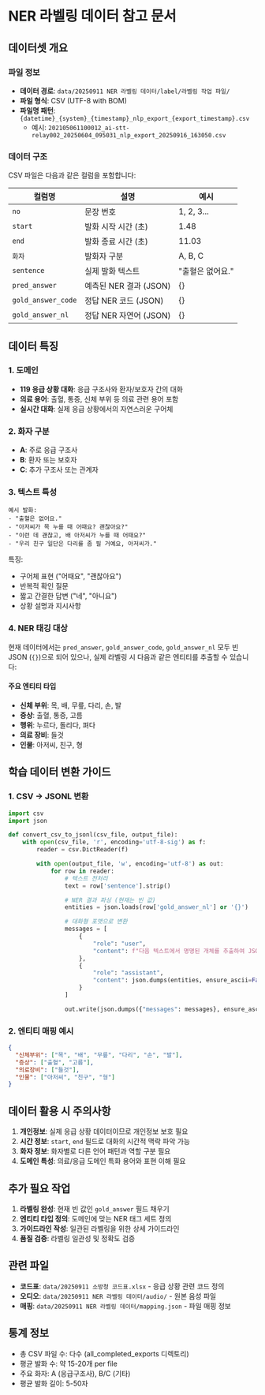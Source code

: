 # NER 라벨링 데이터 참고 문서

## 데이터셋 개요

### 파일 정보
- **데이터 경로**: `data/20250911 NER 라벨링 데이터/label/라벨링 작업 파일/`
- **파일 형식**: CSV (UTF-8 with BOM)
- **파일명 패턴**: `{datetime}_{system}_{timestamp}_nlp_export_{export_timestamp}.csv`
  - 예시: `202105061100012_ai-stt-relay002_20250604_095031_nlp_export_20250916_163050.csv`

### 데이터 구조

CSV 파일은 다음과 같은 컬럼을 포함합니다:

| 컬럼명 | 설명 | 예시 |
|--------|------|------|
| `no` | 문장 번호 | 1, 2, 3... |
| `start` | 발화 시작 시간 (초) | 1.48 |
| `end` | 발화 종료 시간 (초) | 11.03 |
| `화자` | 발화자 구분 | A, B, C |
| `sentence` | 실제 발화 텍스트 | "출혈은 없어요." |
| `pred_answer` | 예측된 NER 결과 (JSON) | {} |
| `gold_answer_code` | 정답 NER 코드 (JSON) | {} |
| `gold_answer_nl` | 정답 NER 자연어 (JSON) | {} |

## 데이터 특징

### 1. 도메인
- **119 응급 상황 대화**: 응급 구조사와 환자/보호자 간의 대화
- **의료 용어**: 출혈, 통증, 신체 부위 등 의료 관련 용어 포함
- **실시간 대화**: 실제 응급 상황에서의 자연스러운 구어체

### 2. 화자 구분
- **A**: 주로 응급 구조사
- **B**: 환자 또는 보호자
- **C**: 추가 구조사 또는 관계자

### 3. 텍스트 특성
```
예시 발화:
- "출혈은 없어요."
- "아저씨가 목 누를 때 어때요? 괜찮아요?"
- "이런 데 괜찮고, 배 아저씨가 누를 때 어때요?"
- "우리 친구 일단은 다리를 좀 필 거예요, 아저씨가."
```

특징:
- 구어체 표현 ("어때요", "괜찮아요")
- 반복적 확인 질문
- 짧고 간결한 답변 ("네", "아니요")
- 상황 설명과 지시사항

### 4. NER 태깅 대상

현재 데이터에서는 `pred_answer`, `gold_answer_code`, `gold_answer_nl` 모두 빈 JSON (`{}`)으로 되어 있으나, 실제 라벨링 시 다음과 같은 엔티티를 추출할 수 있습니다:

#### 주요 엔티티 타입
- **신체 부위**: 목, 배, 무릎, 다리, 손, 발
- **증상**: 출혈, 통증, 고름
- **행위**: 누르다, 돌리다, 펴다
- **의료 장비**: 들것
- **인물**: 아저씨, 친구, 형

## 학습 데이터 변환 가이드

### 1. CSV → JSONL 변환

```python
import csv
import json

def convert_csv_to_jsonl(csv_file, output_file):
    with open(csv_file, 'r', encoding='utf-8-sig') as f:
        reader = csv.DictReader(f)

        with open(output_file, 'w', encoding='utf-8') as out:
            for row in reader:
                # 텍스트 전처리
                text = row['sentence'].strip()

                # NER 결과 파싱 (현재는 빈 값)
                entities = json.loads(row['gold_answer_nl'] or '{}')

                # 대화형 포맷으로 변환
                messages = [
                    {
                        "role": "user",
                        "content": f"다음 텍스트에서 명명된 개체를 추출하여 JSON 형식으로 반환하세요.\n\n텍스트: {text}"
                    },
                    {
                        "role": "assistant",
                        "content": json.dumps(entities, ensure_ascii=False)
                    }
                ]

                out.write(json.dumps({"messages": messages}, ensure_ascii=False) + '\n')
```

### 2. 엔티티 매핑 예시

```json
{
  "신체부위": ["목", "배", "무릎", "다리", "손", "발"],
  "증상": ["출혈", "고름"],
  "의료장비": ["들것"],
  "인물": ["아저씨", "친구", "형"]
}
```

## 데이터 활용 시 주의사항

1. **개인정보**: 실제 응급 상황 데이터이므로 개인정보 보호 필요
2. **시간 정보**: `start`, `end` 필드로 대화의 시간적 맥락 파악 가능
3. **화자 정보**: 화자별로 다른 언어 패턴과 역할 구분 필요
4. **도메인 특성**: 의료/응급 도메인 특화 용어와 표현 이해 필요

## 추가 필요 작업

1. **라벨링 완성**: 현재 빈 값인 `gold_answer` 필드 채우기
2. **엔티티 타입 정의**: 도메인에 맞는 NER 태그 세트 정의
3. **가이드라인 작성**: 일관된 라벨링을 위한 상세 가이드라인
4. **품질 검증**: 라벨링 일관성 및 정확도 검증

## 관련 파일

- **코드표**: `data/20250911 소방청 코드표.xlsx` - 응급 상황 관련 코드 정의
- **오디오**: `data/20250911 NER 라벨링 데이터/audio/` - 원본 음성 파일
- **매핑**: `data/20250911 NER 라벨링 데이터/mapping.json` - 파일 매핑 정보

## 통계 정보

- 총 CSV 파일 수: 다수 (all_completed_exports 디렉토리)
- 평균 발화 수: 약 15-20개 per file
- 주요 화자: A (응급구조사), B/C (기타)
- 평균 발화 길이: 5-50자